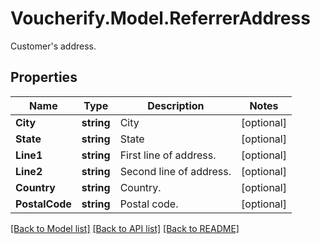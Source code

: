 # Voucherify.Model.ReferrerAddress
Customer's address.

## Properties

Name | Type | Description | Notes
------------ | ------------- | ------------- | -------------
**City** | **string** | City | [optional] 
**State** | **string** | State | [optional] 
**Line1** | **string** | First line of address. | [optional] 
**Line2** | **string** | Second line of address. | [optional] 
**Country** | **string** | Country. | [optional] 
**PostalCode** | **string** | Postal code. | [optional] 

[[Back to Model list]](../README.md#documentation-for-models) [[Back to API list]](../README.md#documentation-for-api-endpoints) [[Back to README]](../README.md)


